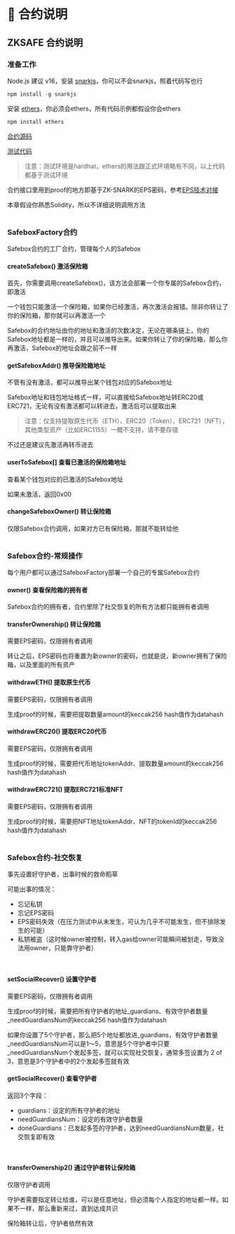 # 📜 合约说明
## ZKSAFE 合约说明

### 准备工作
Node.js 建议 v16，安装 [snarkjs](https://github.com/iden3/snarkjs)，你可以不会snarkjs，照着代码写也行
```javascript
npm install -g snarkjs
```
安装 [ethers](https://docs.ethers.io/v5/getting-started/)，你必须会ethers，所有代码示例都假设你会ethers
```javascript
npm install ethers
```
[合约源码](https://github.com/ZKSAFE/all-contracts/tree/main/contracts/zkSafe)

[测试代码](https://github.com/ZKSAFE/all-contracts/blob/main/test/Safebox-withdraw.js)

>注意：测试环境是hardhat，ethers的用法跟正式环境略有不同，以上代码都基于测试环境

合约接口里用到proof的地方即基于ZK-SNARK的EPS密码，参考[EPS技术对接](../eps/build.md)

本章假设你熟悉Solidity，所以不详细说明调用方法
<br>
<br>

### SafeboxFactory合约
Safebox合约的工厂合约，管理每个人的Safebox
<br>

#### createSafebox() 激活保险箱
首先，你需要调用createSafebox()，该方法会部署一个你专属的Safebox合约，即激活

一个钱包只能激活一个保险箱，如果你已经激活，再次激活会报错。除非你转让了你的保险箱，那你就可以再激活一个

Safebox的合约地址由你的地址和激活的次数决定，无论在哪条链上，你的Safebox地址都是一样的，并且可以推导出来。如果你转让了你的保险箱，那么你再激活，Safebox的地址会跟之前不一样
<br>

#### getSafeboxAddr() 推导保险箱地址
不管有没有激活，都可以推导出某个钱包对应的Safebox地址

Safebox地址和钱包地址格式一样，可以直接给Safebox地址转ERC20或ERC721，无论有没有激活都可以转进去，激活后可以提取出来

>注意：仅支持提取原生代币（ETH）、ERC20（Token）、ERC721（NFT），其他类型资产（比如ERC1155）一概不支持，请不要存错

不过还是建议先激活再转币进去
<br>

#### userToSafebox[] 查看已激活的保险箱地址
查看某个钱包对应的已激活的Safebox地址

如果未激活，返回0x00
<br>

#### changeSafeboxOwner() 转让保险箱
仅限Safebox合约调用，如果对方已有保险箱，那就不能转给他
<br>
<br>

### Safebox合约-常规操作
每个用户都可以通过SafeboxFactory部署一个自己的专属Safebox合约
<br>

#### owner() 查看保险箱的拥有者
Safebox合约的拥有者，合约里除了社交恢复的所有方法都只能拥有者调用
<br>

#### transferOwnership() 转让保险箱
需要EPS密码，仅限拥有者调用

转让之后，EPS密码也将重置为新owner的密码，也就是说，新owner拥有了保险箱，以及里面的所有资产
<br>

#### withdrawETH() 提取原生代币
需要EPS密码，仅限拥有者调用

生成proof的时候，需要把提取数量amount的keccak256 hash值作为datahash
<br>

#### withdrawERC20() 提取ERC20代币
需要EPS密码，仅限拥有者调用

生成proof的时候，需要把代币地址tokenAddr、提取数量amount的keccak256 hash值作为datahash
<br>

#### withdrawERC721() 提取ERC721标准NFT
需要EPS密码，仅限拥有者调用

生成proof的时候，需要把NFT地址tokenAddr、NFT的tokenId的keccak256 hash值作为datahash
<br>
<br>

### Safebox合约-社交恢复
事先设置好守护者，出事时候的救命稻草

可能出事的情况：
* 忘记私钥
* 忘记EPS密码
* EPS密码失效（在压力测试中从未发生，可认为几乎不可能发生，但不排除发生的可能）
* 私钥被盗（这时候owner被控制，转入gas给owner可能瞬间被划走，导致没法用owner，只能靠守护者）
<br>

#### setSocialRecover() 设置守护者
需要EPS密码，仅限拥有者调用

生成proof的时候，需要把所有守护者的地址_guardians、有效守护者数量_needGuardiansNum的keccak256 hash值作为datahash

如果你设置了5个守护者，那么把5个地址都放进_guardians，有效守护者数量_needGuardiansNum可以是1～5，意思是5个守护者中只要_needGuardiansNum个发起多签，就可以实现社交恢复，通常多签设置为 2 of 3，意思是3个守护者中的2个发起多签就有效
<br>

#### getSocialRecover() 查看守护者
返回3个字段：
* guardians：设定的所有守护者的地址
* needGuardiansNum：设定的有效守护者数量
* doneGuardians：已发起多签的守护者，达到needGuardiansNum数量，社交恢复即有效
<br>

#### transferOwnership2() 通过守护者转让保险箱
仅限守护者调用

守护者需要指定转让给谁，可以是任意地址，但必须每个人指定的地址都一样。如果不一样，那么重新来过，直到达成共识

保险箱转让后，守护者依然有效
<br>